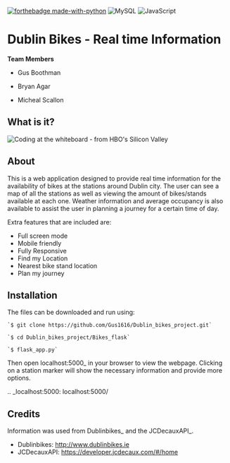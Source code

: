[![forthebadge made-with-python](http://ForTheBadge.com/images/badges/made-with-python.svg)](https://www.python.org/)
![MySQL](https://img.shields.io/badge/mysql-%2300f.svg?style=for-the-badge&logo=mysql&logoColor=white)
![JavaScript](https://img.shields.io/badge/javascript-%23323330.svg?style=for-the-badge&logo=javascript&logoColor=%23F7DF1E)

Dublin Bikes - Real time Information
===========
**Team Members**

* Gus Boothman

* Bryan Agar

* Micheal Scallon


## What is it?

![Coding at the whiteboard - from HBO's Silicon Valley](https://d3j2pkmjtin6ou.cloudfront.net/coding-at-the-whiteboard-silicon-valley.png)

About
--------

This is a web application designed to provide real time information for the availability of bikes at the stations
around Dublin city. The user can see a map of all the stations as well as viewing the amount of bikes/stands available
at each one. Weather information and average occupancy is also available to assist the user in planning a journey for
a certain time of day.

Extra features that are included are:
 - Full screen mode
 - Mobile friendly
 - Fully Responsive 
 - Find my Location
 - Nearest bike stand location
 - Plan my journey

Installation
-------
The files can be downloaded and run using:

	`$ git clone https://github.com/Gus1616/Dublin_bikes_project.git`

	`$ cd Dublin_bikes_project/Bikes_flask`

	`$ flask_app.py`
	
Then open localhost:5000_ in your browser to view the webpage. Clicking on a station marker will show the
necessary information and provide more options.

.. _localhost:5000: localhost:5000/

Credits
-------

Information was used from Dublinbikes_ and the JCDecauxAPI_.

- Dublinbikes: http://www.dublinbikes.ie
- JCDecauxAPI: https://developer.jcdecaux.com/#/home
